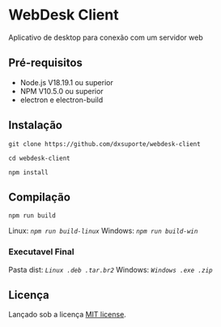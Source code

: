 # WebDesk Client

Aplicativo de desktop para conexão com um servidor web

## Pré-requisitos

- Node.js V18.19.1 ou superior
- NPM V10.5.0 ou superior
- electron e electron-build

## Instalação

```shell
git clone https://github.com/dxsuporte/webdesk-client
```

```shell
cd webdesk-client
```

```shell
npm install
```

## Compilação

```shell
npm run build
```

Linux: _`npm run build-linux`_ Windows: _`npm run build-win`_

### Executavel Final 
Pasta dist: _`Linux .deb .tar.br2`_ Windows: _`Windows .exe .zip`_

## Licença

Lançado sob a licença [MIT license](LICENSE.md).
